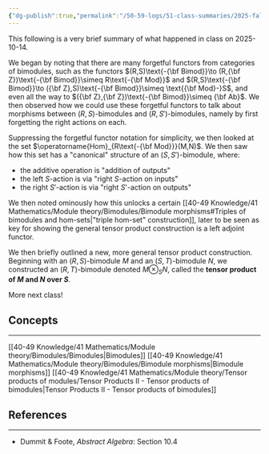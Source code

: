 ```yaml
---
{"dg-publish":true,"permalink":"/50-59-logs/51-class-summaries/2025-fall/math-561/2025-10/2025-10-14/","updated":"2025-10-14T10:21:49-07:00"}
---
```


This following is a very brief summary of what happened in class on 2025-10-14.

We began by noting that there are many forgetful functors from categories of bimodules, such as the functors $(R,S)\text{-{\bf Bimod}}\to (R,{\bf Z})\text{-{\bf Bimod}}\simeq R\text{-{\bf Mod}}$ and $(R,S)\text{-{\bf Bimod}}\to ({\bf Z},S)\text{-{\bf Bimod}}\simeq \text{{\bf Mod}-}S$, and even all the way to $({\bf Z},{\bf Z})\text{-{\bf Bimod}}\simeq {\bf Ab}$. We then observed how we could use these forgetful functors to talk about morphisms between $(R,S)$-bimodules and $(R,S')$-bimodules, namely by first forgetting the right actions on each.

Suppressing the forgetful functor notation for simplicity, we then looked at the set $\operatorname{Hom}_{R\text{-{\bf Mod}}}(M,N)$. We then saw how this set has a "canonical" structure of an $(S,S')$-bimodule, where:
- the additive operation is "addition of outputs"
- the left $S$-action is via "right $S$-action on inputs"
- the right $S'$-action is via "right $S$'-action on outputs"

We then noted ominously how this unlocks a certain [[40-49 Knowledge/41 Mathematics/Module theory/Bimodules/Bimodule morphisms#Triples of bimodules and hom-sets\|"triple hom-set" construction]], later to be seen as key for showing the general tensor product construction is a left adjoint functor.

We then briefly outlined a new, more general tensor product construction. Beginning with an $(R,S)$-bimodule $M$ and an $(S,T)$-bimodule $N$, we constructed an $(R,T)$-bimodule denoted $M\otimes_S N$, called the **tensor product of $M$ and $N$ over $S$**.

More next class!

## Concepts
---

[[40-49 Knowledge/41 Mathematics/Module theory/Bimodules/Bimodules\|Bimodules]]
[[40-49 Knowledge/41 Mathematics/Module theory/Bimodules/Bimodule morphisms\|Bimodule morphisms]]
[[40-49 Knowledge/41 Mathematics/Module theory/Tensor products of modules/Tensor Products II - Tensor products of bimodules\|Tensor Products II - Tensor products of bimodules]]


## References
---

- Dummit & Foote, *Abstract Algebra*: Section 10.4